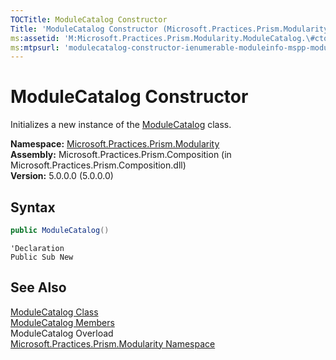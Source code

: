 ```yaml
---
TOCTitle: ModuleCatalog Constructor
Title: 'ModuleCatalog Constructor (Microsoft.Practices.Prism.Modularity)'
ms:assetid: 'M:Microsoft.Practices.Prism.Modularity.ModuleCatalog.\#ctor'
ms:mtpsurl: 'modulecatalog-constructor-ienumerable-moduleinfo-mspp-modularity.md'
---
```



# ModuleCatalog Constructor

Initializes a new instance of the [ModuleCatalog](/patterns-practices/reference/modulecatalog-class-mspp-modularity) class.

**Namespace:** [Microsoft.Practices.Prism.Modularity](/patterns-practices/reference/mspp-modularity-namespace)  
**Assembly:** Microsoft.Practices.Prism.Composition (in Microsoft.Practices.Prism.Composition.dll)  
**Version:** 5.0.0.0 (5.0.0.0)

## Syntax

```C#
public ModuleCatalog()
```

```VB
'Declaration
Public Sub New
```

## See Also

[ModuleCatalog Class](/patterns-practices/reference/modulecatalog-class-mspp-modularity)  
[ModuleCatalog Members](/patterns-practices/reference/modulecatalog-members-mspp-modularity)  
ModuleCatalog Overload  
[Microsoft.Practices.Prism.Modularity Namespace](/patterns-practices/reference/mspp-modularity-namespace)  